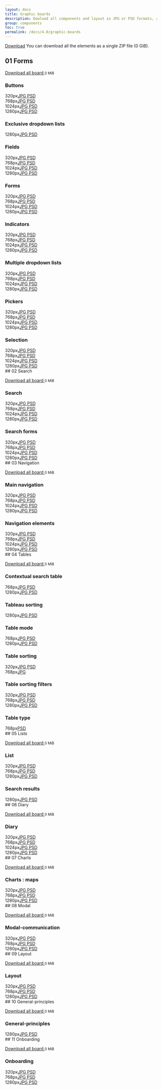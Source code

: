```yaml
---
layout: docs
title: Graphic boards
description: Dowload all components and layout in JPG or PSD formats, and UX guidelines.
group: components
toc: true
permalink: /docs/4.0/graphic-boards
---
```


<a class="btn btn-primary mr-2" href="https://sources.fd.sncf.fr/designsystem//designsystem.zip">Download</a>
You can download all the elements as a single ZIP file (0 GiB).

## 01 Forms

<a target="_blank" href="https://sources.fd.sncf.fr/designsystem/01_Forms.zip">Download all board <i class="icons-download icons-size-x75"></i></a> <small>0 MiB</small> 

<div class="p-2"><div class="pl-2"><h3>Buttons </h3>

<div class="row mb-4 tooltip-demo"><div class="col-sm-6 col-md-4 col-lg-3"><span class="display-2 mr-2">320px</span><a target="_blank" title="4 MiB" data-toggle="tooltip" data-placement="bottom" href="/home/elow/Documents/SNCF/FabDesign/Socle Design/Bootstrap/GraphicBoards/download/01_Forms/UI/01_320_Buttons.jpg" class="mr-2">JPG <i class="icons-downlo
ad icons-size-x75"></i></a> <a target="_blank" title="9 MiB" data-toggle="tooltip" data-placement="bottom" href="/home/elow/Documents/SNCF/FabDesign/Socle Design/Bootstrap/GraphicBoards/download/01_Forms/UI/01_320_Buttons.psd" class="mr-2">PSD <i class="icons-downlo
ad icons-size-x75"></i></a> </div><div class="col-sm-6 col-md-4 col-lg-3"><span class="display-2 mr-2">768px</span><a target="_blank" title="4 MiB" data-toggle="tooltip" data-placement="bottom" href="/home/elow/Documents/SNCF/FabDesign/Socle Design/Bootstrap/GraphicBoards/download/01_Forms/UI/01_768_Buttons.jpg" class="mr-2">JPG <i class="icons-downlo
ad icons-size-x75"></i></a> <a target="_blank" title="9 MiB" data-toggle="tooltip" data-placement="bottom" href="/home/elow/Documents/SNCF/FabDesign/Socle Design/Bootstrap/GraphicBoards/download/01_Forms/UI/01_768_Buttons.psd" class="mr-2">PSD <i class="icons-downlo
ad icons-size-x75"></i></a> </div><div class="col-sm-6 col-md-4 col-lg-3"><span class="display-2 mr-2">1024px</span><a target="_blank" title="4 MiB" data-toggle="tooltip" data-placement="bottom" href="/home/elow/Documents/SNCF/FabDesign/Socle Design/Bootstrap/GraphicBoards/download/01_Forms/UI/01_1024_Buttons.jpg" class="mr-2">JPG <i class="icons-downlo
ad icons-size-x75"></i></a> <a target="_blank" title="9 MiB" data-toggle="tooltip" data-placement="bottom" href="/home/elow/Documents/SNCF/FabDesign/Socle Design/Bootstrap/GraphicBoards/download/01_Forms/UI/01_1024_Buttons.psd" class="mr-2">PSD <i class="icons-downlo
ad icons-size-x75"></i></a> </div><div class="col-sm-6 col-md-4 col-lg-3"><span class="display-2 mr-2">1280px</span><a target="_blank" title="4 MiB" data-toggle="tooltip" data-placement="bottom" href="/home/elow/Documents/SNCF/FabDesign/Socle Design/Bootstrap/GraphicBoards/download/01_Forms/UI/01_1280_Buttons.jpg" class="mr-2">JPG <i class="icons-downlo
ad icons-size-x75"></i></a> <a target="_blank" title="9 MiB" data-toggle="tooltip" data-placement="bottom" href="/home/elow/Documents/SNCF/FabDesign/Socle Design/Bootstrap/GraphicBoards/download/01_Forms/UI/01_1280_Buttons.psd" class="mr-2">PSD <i class="icons-downlo
ad icons-size-x75"></i></a> </div></div>

<h3>Exclusive dropdown lists </h3>

<div class="row mb-4 tooltip-demo"><div class="col-sm-6 col-md-4 col-lg-3"><span class="display-2 mr-2">1280px</span><a target="_blank" title="0.957 MiB" data-toggle="tooltip" data-placement="bottom" href="/home/elow/Documents/SNCF/FabDesign/Socle Design/Bootstrap/GraphicBoards/download/01_Forms/UI/01_1280_Exclusive_dropdown_lists.jpg" class="mr-2">JPG <i class="icons-downlo
ad icons-size-x75"></i></a> <a target="_blank" title="5 MiB" data-toggle="tooltip" data-placement="bottom" href="/home/elow/Documents/SNCF/FabDesign/Socle Design/Bootstrap/GraphicBoards/download/01_Forms/UI/01_1280_Exclusive_dropdown_lists.psd" class="mr-2">PSD <i class="icons-downlo
ad icons-size-x75"></i></a> </div></div>

<h3>Fields </h3>

<div class="row mb-4 tooltip-demo"><div class="col-sm-6 col-md-4 col-lg-3"><span class="display-2 mr-2">320px</span><a target="_blank" title="0.35 MiB" data-toggle="tooltip" data-placement="bottom" href="/home/elow/Documents/SNCF/FabDesign/Socle Design/Bootstrap/GraphicBoards/download/01_Forms/UI/01_320_Fields.jpg" class="mr-2">JPG <i class="icons-downlo
ad icons-size-x75"></i></a> <a target="_blank" title="2 MiB" data-toggle="tooltip" data-placement="bottom" href="/home/elow/Documents/SNCF/FabDesign/Socle Design/Bootstrap/GraphicBoards/download/01_Forms/UI/01_320_Fields.psd" class="mr-2">PSD <i class="icons-downlo
ad icons-size-x75"></i></a> </div><div class="col-sm-6 col-md-4 col-lg-3"><span class="display-2 mr-2">768px</span><a target="_blank" title="0.337 MiB" data-toggle="tooltip" data-placement="bottom" href="/home/elow/Documents/SNCF/FabDesign/Socle Design/Bootstrap/GraphicBoards/download/01_Forms/UI/01_768_Fields.jpg" class="mr-2">JPG <i class="icons-downlo
ad icons-size-x75"></i></a> <a target="_blank" title="2 MiB" data-toggle="tooltip" data-placement="bottom" href="/home/elow/Documents/SNCF/FabDesign/Socle Design/Bootstrap/GraphicBoards/download/01_Forms/UI/01_768_Fields.psd" class="mr-2">PSD <i class="icons-downlo
ad icons-size-x75"></i></a> </div><div class="col-sm-6 col-md-4 col-lg-3"><span class="display-2 mr-2">1024px</span><a target="_blank" title="0.341 MiB" data-toggle="tooltip" data-placement="bottom" href="/home/elow/Documents/SNCF/FabDesign/Socle Design/Bootstrap/GraphicBoards/download/01_Forms/UI/01_1024_Fields.jpg" class="mr-2">JPG <i class="icons-downlo
ad icons-size-x75"></i></a> <a target="_blank" title="2 MiB" data-toggle="tooltip" data-placement="bottom" href="/home/elow/Documents/SNCF/FabDesign/Socle Design/Bootstrap/GraphicBoards/download/01_Forms/UI/01_1024_Fields.psd" class="mr-2">PSD <i class="icons-downlo
ad icons-size-x75"></i></a> </div><div class="col-sm-6 col-md-4 col-lg-3"><span class="display-2 mr-2">1280px</span><a target="_blank" title="4 MiB" data-toggle="tooltip" data-placement="bottom" href="/home/elow/Documents/SNCF/FabDesign/Socle Design/Bootstrap/GraphicBoards/download/01_Forms/UI/01_1280_Fields.jpg" class="mr-2">JPG <i class="icons-downlo
ad icons-size-x75"></i></a> <a target="_blank" title="11 MiB" data-toggle="tooltip" data-placement="bottom" href="/home/elow/Documents/SNCF/FabDesign/Socle Design/Bootstrap/GraphicBoards/download/01_Forms/UI/01_1280_Fields.psd" class="mr-2">PSD <i class="icons-downlo
ad icons-size-x75"></i></a> </div></div>

<h3>Forms </h3>

<div class="row mb-4 tooltip-demo"><div class="col-sm-6 col-md-4 col-lg-3"><span class="display-2 mr-2">320px</span><a target="_blank" title="0.371 MiB" data-toggle="tooltip" data-placement="bottom" href="/home/elow/Documents/SNCF/FabDesign/Socle Design/Bootstrap/GraphicBoards/download/01_Forms/UI/01_320_Forms.jpg" class="mr-2">JPG <i class="icons-downlo
ad icons-size-x75"></i></a> <a target="_blank" title="2 MiB" data-toggle="tooltip" data-placement="bottom" href="/home/elow/Documents/SNCF/FabDesign/Socle Design/Bootstrap/GraphicBoards/download/01_Forms/UI/01_320_Forms.psd" class="mr-2">PSD <i class="icons-downlo
ad icons-size-x75"></i></a> </div><div class="col-sm-6 col-md-4 col-lg-3"><span class="display-2 mr-2">768px</span><a target="_blank" title="4 MiB" data-toggle="tooltip" data-placement="bottom" href="/home/elow/Documents/SNCF/FabDesign/Socle Design/Bootstrap/GraphicBoards/download/01_Forms/UI/01_768_Forms.jpg" class="mr-2">JPG <i class="icons-downlo
ad icons-size-x75"></i></a> <a target="_blank" title="14 MiB" data-toggle="tooltip" data-placement="bottom" href="/home/elow/Documents/SNCF/FabDesign/Socle Design/Bootstrap/GraphicBoards/download/01_Forms/UI/01_768_Forms.psd" class="mr-2">PSD <i class="icons-downlo
ad icons-size-x75"></i></a> </div><div class="col-sm-6 col-md-4 col-lg-3"><span class="display-2 mr-2">1024px</span><a target="_blank" title="4 MiB" data-toggle="tooltip" data-placement="bottom" href="/home/elow/Documents/SNCF/FabDesign/Socle Design/Bootstrap/GraphicBoards/download/01_Forms/UI/01_1024_Forms.jpg" class="mr-2">JPG <i class="icons-downlo
ad icons-size-x75"></i></a> <a target="_blank" title="14 MiB" data-toggle="tooltip" data-placement="bottom" href="/home/elow/Documents/SNCF/FabDesign/Socle Design/Bootstrap/GraphicBoards/download/01_Forms/UI/01_1024_Forms.psd" class="mr-2">PSD <i class="icons-downlo
ad icons-size-x75"></i></a> </div><div class="col-sm-6 col-md-4 col-lg-3"><span class="display-2 mr-2">1280px</span><a target="_blank" title="4 MiB" data-toggle="tooltip" data-placement="bottom" href="/home/elow/Documents/SNCF/FabDesign/Socle Design/Bootstrap/GraphicBoards/download/01_Forms/UI/01_1280_Forms.jpg" class="mr-2">JPG <i class="icons-downlo
ad icons-size-x75"></i></a> <a target="_blank" title="14 MiB" data-toggle="tooltip" data-placement="bottom" href="/home/elow/Documents/SNCF/FabDesign/Socle Design/Bootstrap/GraphicBoards/download/01_Forms/UI/01_1280_Forms.psd" class="mr-2">PSD <i class="icons-downlo
ad icons-size-x75"></i></a> </div></div>

<h3>Indicators </h3>

<div class="row mb-4 tooltip-demo"><div class="col-sm-6 col-md-4 col-lg-3"><span class="display-2 mr-2">320px</span><a target="_blank" title="4 MiB" data-toggle="tooltip" data-placement="bottom" href="/home/elow/Documents/SNCF/FabDesign/Socle Design/Bootstrap/GraphicBoards/download/01_Forms/UI/01_320_Indicators.jpg" class="mr-2">JPG <i class="icons-downlo
ad icons-size-x75"></i></a> <a target="_blank" title="9 MiB" data-toggle="tooltip" data-placement="bottom" href="/home/elow/Documents/SNCF/FabDesign/Socle Design/Bootstrap/GraphicBoards/download/01_Forms/UI/01_320_Indicators.psd" class="mr-2">PSD <i class="icons-downlo
ad icons-size-x75"></i></a> </div><div class="col-sm-6 col-md-4 col-lg-3"><span class="display-2 mr-2">768px</span><a target="_blank" title="1 MiB" data-toggle="tooltip" data-placement="bottom" href="/home/elow/Documents/SNCF/FabDesign/Socle Design/Bootstrap/GraphicBoards/download/01_Forms/UI/01_768_Indicators.jpg" class="mr-2">JPG <i class="icons-downlo
ad icons-size-x75"></i></a> <a target="_blank" title="5 MiB" data-toggle="tooltip" data-placement="bottom" href="/home/elow/Documents/SNCF/FabDesign/Socle Design/Bootstrap/GraphicBoards/download/01_Forms/UI/01_768_Indicators.psd" class="mr-2">PSD <i class="icons-downlo
ad icons-size-x75"></i></a> </div><div class="col-sm-6 col-md-4 col-lg-3"><span class="display-2 mr-2">1024px</span><a target="_blank" title="1 MiB" data-toggle="tooltip" data-placement="bottom" href="/home/elow/Documents/SNCF/FabDesign/Socle Design/Bootstrap/GraphicBoards/download/01_Forms/UI/01_1024_Indicators.jpg" class="mr-2">JPG <i class="icons-downlo
ad icons-size-x75"></i></a> <a target="_blank" title="5 MiB" data-toggle="tooltip" data-placement="bottom" href="/home/elow/Documents/SNCF/FabDesign/Socle Design/Bootstrap/GraphicBoards/download/01_Forms/UI/01_1024_Indicators.psd" class="mr-2">PSD <i class="icons-downlo
ad icons-size-x75"></i></a> </div><div class="col-sm-6 col-md-4 col-lg-3"><span class="display-2 mr-2">1280px</span><a target="_blank" title="1 MiB" data-toggle="tooltip" data-placement="bottom" href="/home/elow/Documents/SNCF/FabDesign/Socle Design/Bootstrap/GraphicBoards/download/01_Forms/UI/01_1280_Indicators.jpg" class="mr-2">JPG <i class="icons-downlo
ad icons-size-x75"></i></a> <a target="_blank" title="5 MiB" data-toggle="tooltip" data-placement="bottom" href="/home/elow/Documents/SNCF/FabDesign/Socle Design/Bootstrap/GraphicBoards/download/01_Forms/UI/01_1280_Indicators.psd" class="mr-2">PSD <i class="icons-downlo
ad icons-size-x75"></i></a> </div></div>

<h3>Multiple dropdown lists </h3>

<div class="row mb-4 tooltip-demo"><div class="col-sm-6 col-md-4 col-lg-3"><span class="display-2 mr-2">320px</span><a target="_blank" title="0.272 MiB" data-toggle="tooltip" data-placement="bottom" href="/home/elow/Documents/SNCF/FabDesign/Socle Design/Bootstrap/GraphicBoards/download/01_Forms/UI/01_320_Multiple_dropdown_lists.jpg" class="mr-2">JPG <i class="icons-downlo
ad icons-size-x75"></i></a> <a target="_blank" title="3 MiB" data-toggle="tooltip" data-placement="bottom" href="/home/elow/Documents/SNCF/FabDesign/Socle Design/Bootstrap/GraphicBoards/download/01_Forms/UI/01_320_Multiple_dropdown_lists.psd" class="mr-2">PSD <i class="icons-downlo
ad icons-size-x75"></i></a> </div><div class="col-sm-6 col-md-4 col-lg-3"><span class="display-2 mr-2">768px</span><a target="_blank" title="0.373 MiB" data-toggle="tooltip" data-placement="bottom" href="/home/elow/Documents/SNCF/FabDesign/Socle Design/Bootstrap/GraphicBoards/download/01_Forms/UI/01_768_Multiple_dropdown_lists.jpg" class="mr-2">JPG <i class="icons-downlo
ad icons-size-x75"></i></a> <a target="_blank" title="5 MiB" data-toggle="tooltip" data-placement="bottom" href="/home/elow/Documents/SNCF/FabDesign/Socle Design/Bootstrap/GraphicBoards/download/01_Forms/UI/01_768_Multiple_dropdown_lists.psd" class="mr-2">PSD <i class="icons-downlo
ad icons-size-x75"></i></a> </div><div class="col-sm-6 col-md-4 col-lg-3"><span class="display-2 mr-2">1024px</span><a target="_blank" title="0.367 MiB" data-toggle="tooltip" data-placement="bottom" href="/home/elow/Documents/SNCF/FabDesign/Socle Design/Bootstrap/GraphicBoards/download/01_Forms/UI/01_1024_Multiple_dropdown_lists.jpg" class="mr-2">JPG <i class="icons-downlo
ad icons-size-x75"></i></a> <a target="_blank" title="4 MiB" data-toggle="tooltip" data-placement="bottom" href="/home/elow/Documents/SNCF/FabDesign/Socle Design/Bootstrap/GraphicBoards/download/01_Forms/UI/01_1024_Multiple_dropdown_lists.psd" class="mr-2">PSD <i class="icons-downlo
ad icons-size-x75"></i></a> </div><div class="col-sm-6 col-md-4 col-lg-3"><span class="display-2 mr-2">1280px</span><a target="_blank" title="0.894 MiB" data-toggle="tooltip" data-placement="bottom" href="/home/elow/Documents/SNCF/FabDesign/Socle Design/Bootstrap/GraphicBoards/download/01_Forms/UI/01_1280_Multiple_dropdown_lists.jpg" class="mr-2">JPG <i class="icons-downlo
ad icons-size-x75"></i></a> <a target="_blank" title="12 MiB" data-toggle="tooltip" data-placement="bottom" href="/home/elow/Documents/SNCF/FabDesign/Socle Design/Bootstrap/GraphicBoards/download/01_Forms/UI/01_1280_Multiple_dropdown_lists.psd" class="mr-2">PSD <i class="icons-downlo
ad icons-size-x75"></i></a> </div></div>

<h3>Pickers </h3>

<div class="row mb-4 tooltip-demo"><div class="col-sm-6 col-md-4 col-lg-3"><span class="display-2 mr-2">320px</span><a target="_blank" title="4 MiB" data-toggle="tooltip" data-placement="bottom" href="/home/elow/Documents/SNCF/FabDesign/Socle Design/Bootstrap/GraphicBoards/download/01_Forms/UI/01_320_Pickers.jpg" class="mr-2">JPG <i class="icons-downlo
ad icons-size-x75"></i></a> <a target="_blank" title="7 MiB" data-toggle="tooltip" data-placement="bottom" href="/home/elow/Documents/SNCF/FabDesign/Socle Design/Bootstrap/GraphicBoards/download/01_Forms/UI/01_320_Pickers.psd" class="mr-2">PSD <i class="icons-downlo
ad icons-size-x75"></i></a> </div><div class="col-sm-6 col-md-4 col-lg-3"><span class="display-2 mr-2">768px</span><a target="_blank" title="4 MiB" data-toggle="tooltip" data-placement="bottom" href="/home/elow/Documents/SNCF/FabDesign/Socle Design/Bootstrap/GraphicBoards/download/01_Forms/UI/01_768_Pickers.jpg" class="mr-2">JPG <i class="icons-downlo
ad icons-size-x75"></i></a> <a target="_blank" title="8 MiB" data-toggle="tooltip" data-placement="bottom" href="/home/elow/Documents/SNCF/FabDesign/Socle Design/Bootstrap/GraphicBoards/download/01_Forms/UI/01_768_Pickers.psd" class="mr-2">PSD <i class="icons-downlo
ad icons-size-x75"></i></a> </div><div class="col-sm-6 col-md-4 col-lg-3"><span class="display-2 mr-2">1024px</span><a target="_blank" title="4 MiB" data-toggle="tooltip" data-placement="bottom" href="/home/elow/Documents/SNCF/FabDesign/Socle Design/Bootstrap/GraphicBoards/download/01_Forms/UI/01_1024_Pickers.jpg" class="mr-2">JPG <i class="icons-downlo
ad icons-size-x75"></i></a> <a target="_blank" title="8 MiB" data-toggle="tooltip" data-placement="bottom" href="/home/elow/Documents/SNCF/FabDesign/Socle Design/Bootstrap/GraphicBoards/download/01_Forms/UI/01_1024_Pickers.psd" class="mr-2">PSD <i class="icons-downlo
ad icons-size-x75"></i></a> </div><div class="col-sm-6 col-md-4 col-lg-3"><span class="display-2 mr-2">1280px</span><a target="_blank" title="4 MiB" data-toggle="tooltip" data-placement="bottom" href="/home/elow/Documents/SNCF/FabDesign/Socle Design/Bootstrap/GraphicBoards/download/01_Forms/UI/01_1280_Pickers.jpg" class="mr-2">JPG <i class="icons-downlo
ad icons-size-x75"></i></a> <a target="_blank" title="12 MiB" data-toggle="tooltip" data-placement="bottom" href="/home/elow/Documents/SNCF/FabDesign/Socle Design/Bootstrap/GraphicBoards/download/01_Forms/UI/01_1280_Pickers.psd" class="mr-2">PSD <i class="icons-downlo
ad icons-size-x75"></i></a> </div></div>

<h3>Selection </h3>

<div class="row mb-4 tooltip-demo"><div class="col-sm-6 col-md-4 col-lg-3"><span class="display-2 mr-2">320px</span><a target="_blank" title="0.368 MiB" data-toggle="tooltip" data-placement="bottom" href="/home/elow/Documents/SNCF/FabDesign/Socle Design/Bootstrap/GraphicBoards/download/01_Forms/UI/01_320_Selection.jpg" class="mr-2">JPG <i class="icons-downlo
ad icons-size-x75"></i></a> <a target="_blank" title="5 MiB" data-toggle="tooltip" data-placement="bottom" href="/home/elow/Documents/SNCF/FabDesign/Socle Design/Bootstrap/GraphicBoards/download/01_Forms/UI/01_320_Selection.psd" class="mr-2">PSD <i class="icons-downlo
ad icons-size-x75"></i></a> </div><div class="col-sm-6 col-md-4 col-lg-3"><span class="display-2 mr-2">768px</span><a target="_blank" title="0.348 MiB" data-toggle="tooltip" data-placement="bottom" href="/home/elow/Documents/SNCF/FabDesign/Socle Design/Bootstrap/GraphicBoards/download/01_Forms/UI/01_768_Selection.jpg" class="mr-2">JPG <i class="icons-downlo
ad icons-size-x75"></i></a> <a target="_blank" title="5 MiB" data-toggle="tooltip" data-placement="bottom" href="/home/elow/Documents/SNCF/FabDesign/Socle Design/Bootstrap/GraphicBoards/download/01_Forms/UI/01_768_Selection.psd" class="mr-2">PSD <i class="icons-downlo
ad icons-size-x75"></i></a> </div><div class="col-sm-6 col-md-4 col-lg-3"><span class="display-2 mr-2">1024px</span><a target="_blank" title="0.359 MiB" data-toggle="tooltip" data-placement="bottom" href="/home/elow/Documents/SNCF/FabDesign/Socle Design/Bootstrap/GraphicBoards/download/01_Forms/UI/01_1024_Selection.jpg" class="mr-2">JPG <i class="icons-downlo
ad icons-size-x75"></i></a> <a target="_blank" title="8 MiB" data-toggle="tooltip" data-placement="bottom" href="/home/elow/Documents/SNCF/FabDesign/Socle Design/Bootstrap/GraphicBoards/download/01_Forms/UI/01_1024_Selection.psd" class="mr-2">PSD <i class="icons-downlo
ad icons-size-x75"></i></a> </div><div class="col-sm-6 col-md-4 col-lg-3"><span class="display-2 mr-2">1280px</span><a target="_blank" title="0.358 MiB" data-toggle="tooltip" data-placement="bottom" href="/home/elow/Documents/SNCF/FabDesign/Socle Design/Bootstrap/GraphicBoards/download/01_Forms/UI/01_1280_Selection.jpg" class="mr-2">JPG <i class="icons-downlo
ad icons-size-x75"></i></a> <a target="_blank" title="4 MiB" data-toggle="tooltip" data-placement="bottom" href="/home/elow/Documents/SNCF/FabDesign/Socle Design/Bootstrap/GraphicBoards/download/01_Forms/UI/01_1280_Selection.psd" class="mr-2">PSD <i class="icons-downlo
ad icons-size-x75"></i></a> </div></div>

</div></div>## 02 Search

<a target="_blank" href="https://sources.fd.sncf.fr/designsystem/02_Search.zip">Download all board <i class="icons-download icons-size-x75"></i></a> <small>0 MiB</small> 

<div class="p-2"><div class="pl-2"><h3>Search </h3>

<div class="row mb-4 tooltip-demo"><div class="col-sm-6 col-md-4 col-lg-3"><span class="display-2 mr-2">320px</span><a target="_blank" title="4 MiB" data-toggle="tooltip" data-placement="bottom" href="/home/elow/Documents/SNCF/FabDesign/Socle Design/Bootstrap/GraphicBoards/download/02_Search/UI/02_320_search.jpg" class="mr-2">JPG <i class="icons-downlo
ad icons-size-x75"></i></a> <a target="_blank" title="9 MiB" data-toggle="tooltip" data-placement="bottom" href="/home/elow/Documents/SNCF/FabDesign/Socle Design/Bootstrap/GraphicBoards/download/02_Search/UI/02_320_search.psd" class="mr-2">PSD <i class="icons-downlo
ad icons-size-x75"></i></a> </div><div class="col-sm-6 col-md-4 col-lg-3"><span class="display-2 mr-2">768px</span><a target="_blank" title="4 MiB" data-toggle="tooltip" data-placement="bottom" href="/home/elow/Documents/SNCF/FabDesign/Socle Design/Bootstrap/GraphicBoards/download/02_Search/UI/02_768_search.jpg" class="mr-2">JPG <i class="icons-downlo
ad icons-size-x75"></i></a> <a target="_blank" title="9 MiB" data-toggle="tooltip" data-placement="bottom" href="/home/elow/Documents/SNCF/FabDesign/Socle Design/Bootstrap/GraphicBoards/download/02_Search/UI/02_768_search.psd" class="mr-2">PSD <i class="icons-downlo
ad icons-size-x75"></i></a> </div><div class="col-sm-6 col-md-4 col-lg-3"><span class="display-2 mr-2">1024px</span><a target="_blank" title="4 MiB" data-toggle="tooltip" data-placement="bottom" href="/home/elow/Documents/SNCF/FabDesign/Socle Design/Bootstrap/GraphicBoards/download/02_Search/UI/02_1024_search.jpg" class="mr-2">JPG <i class="icons-downlo
ad icons-size-x75"></i></a> <a target="_blank" title="8 MiB" data-toggle="tooltip" data-placement="bottom" href="/home/elow/Documents/SNCF/FabDesign/Socle Design/Bootstrap/GraphicBoards/download/02_Search/UI/02_1024_search.psd" class="mr-2">PSD <i class="icons-downlo
ad icons-size-x75"></i></a> </div><div class="col-sm-6 col-md-4 col-lg-3"><span class="display-2 mr-2">1280px</span><a target="_blank" title="4 MiB" data-toggle="tooltip" data-placement="bottom" href="/home/elow/Documents/SNCF/FabDesign/Socle Design/Bootstrap/GraphicBoards/download/02_Search/UI/02_1280_search.jpg" class="mr-2">JPG <i class="icons-downlo
ad icons-size-x75"></i></a> <a target="_blank" title="8 MiB" data-toggle="tooltip" data-placement="bottom" href="/home/elow/Documents/SNCF/FabDesign/Socle Design/Bootstrap/GraphicBoards/download/02_Search/UI/02_1280_search.psd" class="mr-2">PSD <i class="icons-downlo
ad icons-size-x75"></i></a> </div></div>

<h3>Search forms </h3>

<div class="row mb-4 tooltip-demo"><div class="col-sm-6 col-md-4 col-lg-3"><span class="display-2 mr-2">320px</span><a target="_blank" title="5 MiB" data-toggle="tooltip" data-placement="bottom" href="/home/elow/Documents/SNCF/FabDesign/Socle Design/Bootstrap/GraphicBoards/download/02_Search/UI/02_320_search_forms.jpg" class="mr-2">JPG <i class="icons-downlo
ad icons-size-x75"></i></a> <a target="_blank" title="83 MiB" data-toggle="tooltip" data-placement="bottom" href="/home/elow/Documents/SNCF/FabDesign/Socle Design/Bootstrap/GraphicBoards/download/02_Search/UI/02_320_search_forms.psd" class="mr-2">PSD <i class="icons-downlo
ad icons-size-x75"></i></a> </div><div class="col-sm-6 col-md-4 col-lg-3"><span class="display-2 mr-2">768px</span><a target="_blank" title="5 MiB" data-toggle="tooltip" data-placement="bottom" href="/home/elow/Documents/SNCF/FabDesign/Socle Design/Bootstrap/GraphicBoards/download/02_Search/UI/02_768_search_forms.jpg" class="mr-2">JPG <i class="icons-downlo
ad icons-size-x75"></i></a> <a target="_blank" title="82 MiB" data-toggle="tooltip" data-placement="bottom" href="/home/elow/Documents/SNCF/FabDesign/Socle Design/Bootstrap/GraphicBoards/download/02_Search/UI/02_768_search_forms.psd" class="mr-2">PSD <i class="icons-downlo
ad icons-size-x75"></i></a> </div><div class="col-sm-6 col-md-4 col-lg-3"><span class="display-2 mr-2">1024px</span><a target="_blank" title="5 MiB" data-toggle="tooltip" data-placement="bottom" href="/home/elow/Documents/SNCF/FabDesign/Socle Design/Bootstrap/GraphicBoards/download/02_Search/UI/02_1024_search_forms.jpg" class="mr-2">JPG <i class="icons-downlo
ad icons-size-x75"></i></a> <a target="_blank" title="92 MiB" data-toggle="tooltip" data-placement="bottom" href="/home/elow/Documents/SNCF/FabDesign/Socle Design/Bootstrap/GraphicBoards/download/02_Search/UI/02_1024_search_forms.psd" class="mr-2">PSD <i class="icons-downlo
ad icons-size-x75"></i></a> </div><div class="col-sm-6 col-md-4 col-lg-3"><span class="display-2 mr-2">1280px</span><a target="_blank" title="5 MiB" data-toggle="tooltip" data-placement="bottom" href="/home/elow/Documents/SNCF/FabDesign/Socle Design/Bootstrap/GraphicBoards/download/02_Search/UI/02_1280_search_forms.jpg" class="mr-2">JPG <i class="icons-downlo
ad icons-size-x75"></i></a> <a target="_blank" title="92 MiB" data-toggle="tooltip" data-placement="bottom" href="/home/elow/Documents/SNCF/FabDesign/Socle Design/Bootstrap/GraphicBoards/download/02_Search/UI/02_1280_search_forms.psd" class="mr-2">PSD <i class="icons-downlo
ad icons-size-x75"></i></a> </div></div>

</div></div>## 03 Navigation

<a target="_blank" href="https://sources.fd.sncf.fr/designsystem/03_Navigation.zip">Download all board <i class="icons-download icons-size-x75"></i></a> <small>0 MiB</small> 

<div class="p-2"><div class="pl-2"><h3>Main navigation </h3>

<div class="row mb-4 tooltip-demo"><div class="col-sm-6 col-md-4 col-lg-3"><span class="display-2 mr-2">320px</span><a target="_blank" title="3 MiB" data-toggle="tooltip" data-placement="bottom" href="/home/elow/Documents/SNCF/FabDesign/Socle Design/Bootstrap/GraphicBoards/download/03_Navigation/UI/03_320_Main_Navigation.jpg" class="mr-2">JPG <i class="icons-downlo
ad icons-size-x75"></i></a> <a target="_blank" title="11 MiB" data-toggle="tooltip" data-placement="bottom" href="/home/elow/Documents/SNCF/FabDesign/Socle Design/Bootstrap/GraphicBoards/download/03_Navigation/UI/03_320_Main_Navigation.psd" class="mr-2">PSD <i class="icons-downlo
ad icons-size-x75"></i></a> </div><div class="col-sm-6 col-md-4 col-lg-3"><span class="display-2 mr-2">768px</span><a target="_blank" title="3 MiB" data-toggle="tooltip" data-placement="bottom" href="/home/elow/Documents/SNCF/FabDesign/Socle Design/Bootstrap/GraphicBoards/download/03_Navigation/UI/03_768_Main_Navigation.jpg" class="mr-2">JPG <i class="icons-downlo
ad icons-size-x75"></i></a> <a target="_blank" title="22 MiB" data-toggle="tooltip" data-placement="bottom" href="/home/elow/Documents/SNCF/FabDesign/Socle Design/Bootstrap/GraphicBoards/download/03_Navigation/UI/03_768_Main_Navigation.psd" class="mr-2">PSD <i class="icons-downlo
ad icons-size-x75"></i></a> </div><div class="col-sm-6 col-md-4 col-lg-3"><span class="display-2 mr-2">1024px</span><a target="_blank" title="4 MiB" data-toggle="tooltip" data-placement="bottom" href="/home/elow/Documents/SNCF/FabDesign/Socle Design/Bootstrap/GraphicBoards/download/03_Navigation/UI/03_1024_Main_Navigation.jpg" class="mr-2">JPG <i class="icons-downlo
ad icons-size-x75"></i></a> <a target="_blank" title="20 MiB" data-toggle="tooltip" data-placement="bottom" href="/home/elow/Documents/SNCF/FabDesign/Socle Design/Bootstrap/GraphicBoards/download/03_Navigation/UI/03_1024_Main_Navigation.psd" class="mr-2">PSD <i class="icons-downlo
ad icons-size-x75"></i></a> </div><div class="col-sm-6 col-md-4 col-lg-3"><span class="display-2 mr-2">1280px</span><a target="_blank" title="4 MiB" data-toggle="tooltip" data-placement="bottom" href="/home/elow/Documents/SNCF/FabDesign/Socle Design/Bootstrap/GraphicBoards/download/03_Navigation/UI/03_1280_Main_Navigation.jpg" class="mr-2">JPG <i class="icons-downlo
ad icons-size-x75"></i></a> <a target="_blank" title="10 MiB" data-toggle="tooltip" data-placement="bottom" href="/home/elow/Documents/SNCF/FabDesign/Socle Design/Bootstrap/GraphicBoards/download/03_Navigation/UI/03_1280_Main_Navigation.psd" class="mr-2">PSD <i class="icons-downlo
ad icons-size-x75"></i></a> </div></div>

<h3>Navigation elements </h3>

<div class="row mb-4 tooltip-demo"><div class="col-sm-6 col-md-4 col-lg-3"><span class="display-2 mr-2">320px</span><a target="_blank" title="4 MiB" data-toggle="tooltip" data-placement="bottom" href="/home/elow/Documents/SNCF/FabDesign/Socle Design/Bootstrap/GraphicBoards/download/03_Navigation/UI/03_320_Navigation_Elements.jpg" class="mr-2">JPG <i class="icons-downlo
ad icons-size-x75"></i></a> <a target="_blank" title="19 MiB" data-toggle="tooltip" data-placement="bottom" href="/home/elow/Documents/SNCF/FabDesign/Socle Design/Bootstrap/GraphicBoards/download/03_Navigation/UI/03_320_Navigation_Elements.psd" class="mr-2">PSD <i class="icons-downlo
ad icons-size-x75"></i></a> </div><div class="col-sm-6 col-md-4 col-lg-3"><span class="display-2 mr-2">768px</span><a target="_blank" title="4 MiB" data-toggle="tooltip" data-placement="bottom" href="/home/elow/Documents/SNCF/FabDesign/Socle Design/Bootstrap/GraphicBoards/download/03_Navigation/UI/03_768_Navigation_Elements.jpg" class="mr-2">JPG <i class="icons-downlo
ad icons-size-x75"></i></a> <a target="_blank" title="25 MiB" data-toggle="tooltip" data-placement="bottom" href="/home/elow/Documents/SNCF/FabDesign/Socle Design/Bootstrap/GraphicBoards/download/03_Navigation/UI/03_768_Navigation_Elements.psd" class="mr-2">PSD <i class="icons-downlo
ad icons-size-x75"></i></a> </div><div class="col-sm-6 col-md-4 col-lg-3"><span class="display-2 mr-2">1024px</span><a target="_blank" title="4 MiB" data-toggle="tooltip" data-placement="bottom" href="/home/elow/Documents/SNCF/FabDesign/Socle Design/Bootstrap/GraphicBoards/download/03_Navigation/UI/03_1024_Navigation_Elements.jpg" class="mr-2">JPG <i class="icons-downlo
ad icons-size-x75"></i></a> <a target="_blank" title="25 MiB" data-toggle="tooltip" data-placement="bottom" href="/home/elow/Documents/SNCF/FabDesign/Socle Design/Bootstrap/GraphicBoards/download/03_Navigation/UI/03_1024_Navigation_Elements.psd" class="mr-2">PSD <i class="icons-downlo
ad icons-size-x75"></i></a> </div><div class="col-sm-6 col-md-4 col-lg-3"><span class="display-2 mr-2">1280px</span><a target="_blank" title="4 MiB" data-toggle="tooltip" data-placement="bottom" href="/home/elow/Documents/SNCF/FabDesign/Socle Design/Bootstrap/GraphicBoards/download/03_Navigation/UI/03_1280_Navigation_Elements.jpg" class="mr-2">JPG <i class="icons-downlo
ad icons-size-x75"></i></a> <a target="_blank" title="25 MiB" data-toggle="tooltip" data-placement="bottom" href="/home/elow/Documents/SNCF/FabDesign/Socle Design/Bootstrap/GraphicBoards/download/03_Navigation/UI/03_1280_Navigation_Elements.psd" class="mr-2">PSD <i class="icons-downlo
ad icons-size-x75"></i></a> </div></div>

</div></div>## 04 Tables

<a target="_blank" href="https://sources.fd.sncf.fr/designsystem/04_Tables.zip">Download all board <i class="icons-download icons-size-x75"></i></a> <small>0 MiB</small> 

<div class="p-2"><div class="pl-2"><h3>Contextual search table </h3>

<div class="row mb-4 tooltip-demo"><div class="col-sm-6 col-md-4 col-lg-3"><span class="display-2 mr-2">768px</span><a target="_blank" title="5 MiB" data-toggle="tooltip" data-placement="bottom" href="/home/elow/Documents/SNCF/FabDesign/Socle Design/Bootstrap/GraphicBoards/download/04_Tables/UI/04_768_Contextual_Search_Table.jpg" class="mr-2">JPG <i class="icons-downlo
ad icons-size-x75"></i></a> <a target="_blank" title="38 MiB" data-toggle="tooltip" data-placement="bottom" href="/home/elow/Documents/SNCF/FabDesign/Socle Design/Bootstrap/GraphicBoards/download/04_Tables/UI/04_768_Contextual_Search_Table.psd" class="mr-2">PSD <i class="icons-downlo
ad icons-size-x75"></i></a> </div><div class="col-sm-6 col-md-4 col-lg-3"><span class="display-2 mr-2">1280px</span><a target="_blank" title="5 MiB" data-toggle="tooltip" data-placement="bottom" href="/home/elow/Documents/SNCF/FabDesign/Socle Design/Bootstrap/GraphicBoards/download/04_Tables/UI/04_1280_Contextual_Search_Table.jpg" class="mr-2">JPG <i class="icons-downlo
ad icons-size-x75"></i></a> <a target="_blank" title="209 MiB" data-toggle="tooltip" data-placement="bottom" href="/home/elow/Documents/SNCF/FabDesign/Socle Design/Bootstrap/GraphicBoards/download/04_Tables/UI/04_1280_Contextual_Search_Table.psd" class="mr-2">PSD <i class="icons-downlo
ad icons-size-x75"></i></a> </div></div>

<h3>Tableau sorting </h3>

<div class="row mb-4 tooltip-demo"><div class="col-sm-6 col-md-4 col-lg-3"><span class="display-2 mr-2">1280px</span><a target="_blank" title="6 MiB" data-toggle="tooltip" data-placement="bottom" href="/home/elow/Documents/SNCF/FabDesign/Socle Design/Bootstrap/GraphicBoards/download/04_Tables/UI/04_1280_Tableau_Sorting.jpg" class="mr-2">JPG <i class="icons-downlo
ad icons-size-x75"></i></a> <a target="_blank" title="228 MiB" data-toggle="tooltip" data-placement="bottom" href="/home/elow/Documents/SNCF/FabDesign/Socle Design/Bootstrap/GraphicBoards/download/04_Tables/UI/04_1280_Tableau_Sorting.psd" class="mr-2">PSD <i class="icons-downlo
ad icons-size-x75"></i></a> </div></div>

<h3>Table mode </h3>

<div class="row mb-4 tooltip-demo"><div class="col-sm-6 col-md-4 col-lg-3"><span class="display-2 mr-2">768px</span><a target="_blank" title="5 MiB" data-toggle="tooltip" data-placement="bottom" href="/home/elow/Documents/SNCF/FabDesign/Socle Design/Bootstrap/GraphicBoards/download/04_Tables/UI/04_768_Table_Mode.jpg" class="mr-2">JPG <i class="icons-downlo
ad icons-size-x75"></i></a> <a target="_blank" title="66 MiB" data-toggle="tooltip" data-placement="bottom" href="/home/elow/Documents/SNCF/FabDesign/Socle Design/Bootstrap/GraphicBoards/download/04_Tables/UI/04_768_Table_Mode.psd" class="mr-2">PSD <i class="icons-downlo
ad icons-size-x75"></i></a> </div><div class="col-sm-6 col-md-4 col-lg-3"><span class="display-2 mr-2">1280px</span><a target="_blank" title="5 MiB" data-toggle="tooltip" data-placement="bottom" href="/home/elow/Documents/SNCF/FabDesign/Socle Design/Bootstrap/GraphicBoards/download/04_Tables/UI/04_1280_Table_Mode.jpg" class="mr-2">JPG <i class="icons-downlo
ad icons-size-x75"></i></a> <a target="_blank" title="235 MiB" data-toggle="tooltip" data-placement="bottom" href="/home/elow/Documents/SNCF/FabDesign/Socle Design/Bootstrap/GraphicBoards/download/04_Tables/UI/04_1280_Table_Mode.psd" class="mr-2">PSD <i class="icons-downlo
ad icons-size-x75"></i></a> </div></div>

<h3>Table sorting </h3>

<div class="row mb-4 tooltip-demo"><div class="col-sm-6 col-md-4 col-lg-3"><span class="display-2 mr-2">320px</span><a target="_blank" title="4 MiB" data-toggle="tooltip" data-placement="bottom" href="/home/elow/Documents/SNCF/FabDesign/Socle Design/Bootstrap/GraphicBoards/download/04_Tables/UI/04_320_Table_Sorting.jpg" class="mr-2">JPG <i class="icons-downlo
ad icons-size-x75"></i></a> <a target="_blank" title="29 MiB" data-toggle="tooltip" data-placement="bottom" href="/home/elow/Documents/SNCF/FabDesign/Socle Design/Bootstrap/GraphicBoards/download/04_Tables/UI/04_320_Table_Sorting.psd" class="mr-2">PSD <i class="icons-downlo
ad icons-size-x75"></i></a> </div><div class="col-sm-6 col-md-4 col-lg-3"><span class="display-2 mr-2">768px</span><a target="_blank" title="5 MiB" data-toggle="tooltip" data-placement="bottom" href="/home/elow/Documents/SNCF/FabDesign/Socle Design/Bootstrap/GraphicBoards/download/04_Tables/UI/04_768_Table_Sorting.jpg" class="mr-2">JPG <i class="icons-downlo
ad icons-size-x75"></i></a> </div></div>

<h3>Table sorting filters </h3>

<div class="row mb-4 tooltip-demo"><div class="col-sm-6 col-md-4 col-lg-3"><span class="display-2 mr-2">320px</span><a target="_blank" title="4 MiB" data-toggle="tooltip" data-placement="bottom" href="/home/elow/Documents/SNCF/FabDesign/Socle Design/Bootstrap/GraphicBoards/download/04_Tables/UI/04_320_Table_Sorting_Filters.jpg" class="mr-2">JPG <i class="icons-downlo
ad icons-size-x75"></i></a> <a target="_blank" title="20 MiB" data-toggle="tooltip" data-placement="bottom" href="/home/elow/Documents/SNCF/FabDesign/Socle Design/Bootstrap/GraphicBoards/download/04_Tables/UI/04_320_Table_Sorting_Filters.psd" class="mr-2">PSD <i class="icons-downlo
ad icons-size-x75"></i></a> </div><div class="col-sm-6 col-md-4 col-lg-3"><span class="display-2 mr-2">768px</span><a target="_blank" title="5 MiB" data-toggle="tooltip" data-placement="bottom" href="/home/elow/Documents/SNCF/FabDesign/Socle Design/Bootstrap/GraphicBoards/download/04_Tables/UI/04_768_Table_Sorting_Filters.jpg" class="mr-2">JPG <i class="icons-downlo
ad icons-size-x75"></i></a> <a target="_blank" title="33 MiB" data-toggle="tooltip" data-placement="bottom" href="/home/elow/Documents/SNCF/FabDesign/Socle Design/Bootstrap/GraphicBoards/download/04_Tables/UI/04_768_Table_Sorting_Filters.psd" class="mr-2">PSD <i class="icons-downlo
ad icons-size-x75"></i></a> </div><div class="col-sm-6 col-md-4 col-lg-3"><span class="display-2 mr-2">1280px</span><a target="_blank" title="7 MiB" data-toggle="tooltip" data-placement="bottom" href="/home/elow/Documents/SNCF/FabDesign/Socle Design/Bootstrap/GraphicBoards/download/04_Tables/UI/04_1280_Table_Sorting_Filters.jpg" class="mr-2">JPG <i class="icons-downlo
ad icons-size-x75"></i></a> <a target="_blank" title="517 MiB" data-toggle="tooltip" data-placement="bottom" href="/home/elow/Documents/SNCF/FabDesign/Socle Design/Bootstrap/GraphicBoards/download/04_Tables/UI/04_1280_Table_Sorting_Filters.psd" class="mr-2">PSD <i class="icons-downlo
ad icons-size-x75"></i></a> </div></div>

<h3>Table type </h3>

<div class="row mb-4 tooltip-demo"><div class="col-sm-6 col-md-4 col-lg-3"><span class="display-2 mr-2">768px</span><a target="_blank" title="86 MiB" data-toggle="tooltip" data-placement="bottom" href="/home/elow/Documents/SNCF/FabDesign/Socle Design/Bootstrap/GraphicBoards/download/04_Tables/UI/04_768_Table_Type.psd" class="mr-2">PSD <i class="icons-downlo
ad icons-size-x75"></i></a> </div></div>

</div></div>## 05 Lists

<a target="_blank" href="https://sources.fd.sncf.fr/designsystem/05_Lists.zip">Download all board <i class="icons-download icons-size-x75"></i></a> <small>0 MiB</small> 

<div class="p-2"><div class="pl-2"><h3>List </h3>

<div class="row mb-4 tooltip-demo"><div class="col-sm-6 col-md-4 col-lg-3"><span class="display-2 mr-2">320px</span><a target="_blank" title="4 MiB" data-toggle="tooltip" data-placement="bottom" href="/home/elow/Documents/SNCF/FabDesign/Socle Design/Bootstrap/GraphicBoards/download/05_Lists/UI/05_320_List.jpg" class="mr-2">JPG <i class="icons-downlo
ad icons-size-x75"></i></a> <a target="_blank" title="28 MiB" data-toggle="tooltip" data-placement="bottom" href="/home/elow/Documents/SNCF/FabDesign/Socle Design/Bootstrap/GraphicBoards/download/05_Lists/UI/05_320_List.psd" class="mr-2">PSD <i class="icons-downlo
ad icons-size-x75"></i></a> </div><div class="col-sm-6 col-md-4 col-lg-3"><span class="display-2 mr-2">768px</span><a target="_blank" title="6 MiB" data-toggle="tooltip" data-placement="bottom" href="/home/elow/Documents/SNCF/FabDesign/Socle Design/Bootstrap/GraphicBoards/download/05_Lists/UI/05_768_List.jpg" class="mr-2">JPG <i class="icons-downlo
ad icons-size-x75"></i></a> <a target="_blank" title="63 MiB" data-toggle="tooltip" data-placement="bottom" href="/home/elow/Documents/SNCF/FabDesign/Socle Design/Bootstrap/GraphicBoards/download/05_Lists/UI/05_768_List.psd" class="mr-2">PSD <i class="icons-downlo
ad icons-size-x75"></i></a> </div><div class="col-sm-6 col-md-4 col-lg-3"><span class="display-2 mr-2">1280px</span><a target="_blank" title="6 MiB" data-toggle="tooltip" data-placement="bottom" href="/home/elow/Documents/SNCF/FabDesign/Socle Design/Bootstrap/GraphicBoards/download/05_Lists/UI/05_1280_List.jpg" class="mr-2">JPG <i class="icons-downlo
ad icons-size-x75"></i></a> <a target="_blank" title="41 MiB" data-toggle="tooltip" data-placement="bottom" href="/home/elow/Documents/SNCF/FabDesign/Socle Design/Bootstrap/GraphicBoards/download/05_Lists/UI/05_1280_List.psd" class="mr-2">PSD <i class="icons-downlo
ad icons-size-x75"></i></a> </div></div>

<h3>Search results </h3>

<div class="row mb-4 tooltip-demo"><div class="col-sm-6 col-md-4 col-lg-3"><span class="display-2 mr-2">1280px</span><a target="_blank" title="4 MiB" data-toggle="tooltip" data-placement="bottom" href="/home/elow/Documents/SNCF/FabDesign/Socle Design/Bootstrap/GraphicBoards/download/05_Lists/UI/05_1280_Search_Results.jpg" class="mr-2">JPG <i class="icons-downlo
ad icons-size-x75"></i></a> <a target="_blank" title="46 MiB" data-toggle="tooltip" data-placement="bottom" href="/home/elow/Documents/SNCF/FabDesign/Socle Design/Bootstrap/GraphicBoards/download/05_Lists/UI/05_1280_Search_Results.psd" class="mr-2">PSD <i class="icons-downlo
ad icons-size-x75"></i></a> </div></div>

</div></div>## 06 Diary

<a target="_blank" href="https://sources.fd.sncf.fr/designsystem/06_Diary.zip">Download all board <i class="icons-download icons-size-x75"></i></a> <small>0 MiB</small> 

<div class="p-2"><div class="pl-2"><h3>Diary </h3>

<div class="row mb-4 tooltip-demo"><div class="col-sm-6 col-md-4 col-lg-3"><span class="display-2 mr-2">320px</span><a target="_blank" title="4 MiB" data-toggle="tooltip" data-placement="bottom" href="/home/elow/Documents/SNCF/FabDesign/Socle Design/Bootstrap/GraphicBoards/download/06_Diary/UI/06_320_Diary.jpg" class="mr-2">JPG <i class="icons-downlo
ad icons-size-x75"></i></a> <a target="_blank" title="29 MiB" data-toggle="tooltip" data-placement="bottom" href="/home/elow/Documents/SNCF/FabDesign/Socle Design/Bootstrap/GraphicBoards/download/06_Diary/UI/06_320_Diary.psd" class="mr-2">PSD <i class="icons-downlo
ad icons-size-x75"></i></a> </div><div class="col-sm-6 col-md-4 col-lg-3"><span class="display-2 mr-2">768px</span><a target="_blank" title="6 MiB" data-toggle="tooltip" data-placement="bottom" href="/home/elow/Documents/SNCF/FabDesign/Socle Design/Bootstrap/GraphicBoards/download/06_Diary/UI/06_768_Diary.jpg" class="mr-2">JPG <i class="icons-downlo
ad icons-size-x75"></i></a> <a target="_blank" title="79 MiB" data-toggle="tooltip" data-placement="bottom" href="/home/elow/Documents/SNCF/FabDesign/Socle Design/Bootstrap/GraphicBoards/download/06_Diary/UI/06_768_Diary.psd" class="mr-2">PSD <i class="icons-downlo
ad icons-size-x75"></i></a> </div><div class="col-sm-6 col-md-4 col-lg-3"><span class="display-2 mr-2">1024px</span><a target="_blank" title="4 MiB" data-toggle="tooltip" data-placement="bottom" href="/home/elow/Documents/SNCF/FabDesign/Socle Design/Bootstrap/GraphicBoards/download/06_Diary/UI/06_1024_Diary.jpg" class="mr-2">JPG <i class="icons-downlo
ad icons-size-x75"></i></a> <a target="_blank" title="36 MiB" data-toggle="tooltip" data-placement="bottom" href="/home/elow/Documents/SNCF/FabDesign/Socle Design/Bootstrap/GraphicBoards/download/06_Diary/UI/06_1024_Diary.psd" class="mr-2">PSD <i class="icons-downlo
ad icons-size-x75"></i></a> </div><div class="col-sm-6 col-md-4 col-lg-3"><span class="display-2 mr-2">1280px</span><a target="_blank" title="6 MiB" data-toggle="tooltip" data-placement="bottom" href="/home/elow/Documents/SNCF/FabDesign/Socle Design/Bootstrap/GraphicBoards/download/06_Diary/UI/06_1280_Diary.jpg" class="mr-2">JPG <i class="icons-downlo
ad icons-size-x75"></i></a> <a target="_blank" title="52 MiB" data-toggle="tooltip" data-placement="bottom" href="/home/elow/Documents/SNCF/FabDesign/Socle Design/Bootstrap/GraphicBoards/download/06_Diary/UI/06_1280_Diary.psd" class="mr-2">PSD <i class="icons-downlo
ad icons-size-x75"></i></a> </div></div>

</div></div>## 07 Charts

<a target="_blank" href="https://sources.fd.sncf.fr/designsystem/07_Charts_-_Maps.zip">Download all board <i class="icons-download icons-size-x75"></i></a> <small>0 MiB</small> 

<div class="p-2"><div class="pl-2"><h3>Charts : maps </h3>

<div class="row mb-4 tooltip-demo"><div class="col-sm-6 col-md-4 col-lg-3"><span class="display-2 mr-2">320px</span><a target="_blank" title="7 MiB" data-toggle="tooltip" data-placement="bottom" href="/home/elow/Documents/SNCF/FabDesign/Socle Design/Bootstrap/GraphicBoards/download/07_Charts_-_Maps/UI/07_320_Charts_:_Maps.jpg" class="mr-2">JPG <i class="icons-downlo
ad icons-size-x75"></i></a> <a target="_blank" title="80 MiB" data-toggle="tooltip" data-placement="bottom" href="/home/elow/Documents/SNCF/FabDesign/Socle Design/Bootstrap/GraphicBoards/download/07_Charts_-_Maps/UI/07_320_Charts_:_Maps.psd" class="mr-2">PSD <i class="icons-downlo
ad icons-size-x75"></i></a> </div><div class="col-sm-6 col-md-4 col-lg-3"><span class="display-2 mr-2">768px</span><a target="_blank" title="11 MiB" data-toggle="tooltip" data-placement="bottom" href="/home/elow/Documents/SNCF/FabDesign/Socle Design/Bootstrap/GraphicBoards/download/07_Charts_-_Maps/UI/07_768_Charts_:_Maps.jpg" class="mr-2">JPG <i class="icons-downlo
ad icons-size-x75"></i></a> <a target="_blank" title="81 MiB" data-toggle="tooltip" data-placement="bottom" href="/home/elow/Documents/SNCF/FabDesign/Socle Design/Bootstrap/GraphicBoards/download/07_Charts_-_Maps/UI/07_768_Charts_:_Maps.psd" class="mr-2">PSD <i class="icons-downlo
ad icons-size-x75"></i></a> </div><div class="col-sm-6 col-md-4 col-lg-3"><span class="display-2 mr-2">1280px</span><a target="_blank" title="11 MiB" data-toggle="tooltip" data-placement="bottom" href="/home/elow/Documents/SNCF/FabDesign/Socle Design/Bootstrap/GraphicBoards/download/07_Charts_-_Maps/UI/07_1280_Charts_:_Maps.jpg" class="mr-2">JPG <i class="icons-downlo
ad icons-size-x75"></i></a> <a target="_blank" title="67 MiB" data-toggle="tooltip" data-placement="bottom" href="/home/elow/Documents/SNCF/FabDesign/Socle Design/Bootstrap/GraphicBoards/download/07_Charts_-_Maps/UI/07_1280_Charts_:_Maps.psd" class="mr-2">PSD <i class="icons-downlo
ad icons-size-x75"></i></a> </div></div>

</div></div>## 08 Modal

<a target="_blank" href="https://sources.fd.sncf.fr/designsystem/08_Modal.zip">Download all board <i class="icons-download icons-size-x75"></i></a> <small>0 MiB</small> 

<div class="p-2"><div class="pl-2"><h3>Modal-communication </h3>

<div class="row mb-4 tooltip-demo"><div class="col-sm-6 col-md-4 col-lg-3"><span class="display-2 mr-2">320px</span><a target="_blank" title="4 MiB" data-toggle="tooltip" data-placement="bottom" href="/home/elow/Documents/SNCF/FabDesign/Socle Design/Bootstrap/GraphicBoards/download/08_Modal/UI/08_320_Modal-Communication.jpg" class="mr-2">JPG <i class="icons-downlo
ad icons-size-x75"></i></a> <a target="_blank" title="20 MiB" data-toggle="tooltip" data-placement="bottom" href="/home/elow/Documents/SNCF/FabDesign/Socle Design/Bootstrap/GraphicBoards/download/08_Modal/UI/08_320_Modal-Communication.psd" class="mr-2">PSD <i class="icons-downlo
ad icons-size-x75"></i></a> </div><div class="col-sm-6 col-md-4 col-lg-3"><span class="display-2 mr-2">768px</span><a target="_blank" title="6 MiB" data-toggle="tooltip" data-placement="bottom" href="/home/elow/Documents/SNCF/FabDesign/Socle Design/Bootstrap/GraphicBoards/download/08_Modal/UI/08_768_Modal-Communication.jpg" class="mr-2">JPG <i class="icons-downlo
ad icons-size-x75"></i></a> <a target="_blank" title="30 MiB" data-toggle="tooltip" data-placement="bottom" href="/home/elow/Documents/SNCF/FabDesign/Socle Design/Bootstrap/GraphicBoards/download/08_Modal/UI/08_768_Modal-Communication.psd" class="mr-2">PSD <i class="icons-downlo
ad icons-size-x75"></i></a> </div><div class="col-sm-6 col-md-4 col-lg-3"><span class="display-2 mr-2">1280px</span><a target="_blank" title="5 MiB" data-toggle="tooltip" data-placement="bottom" href="/home/elow/Documents/SNCF/FabDesign/Socle Design/Bootstrap/GraphicBoards/download/08_Modal/UI/08_1280_Modal-Communication.jpg" class="mr-2">JPG <i class="icons-downlo
ad icons-size-x75"></i></a> <a target="_blank" title="11 MiB" data-toggle="tooltip" data-placement="bottom" href="/home/elow/Documents/SNCF/FabDesign/Socle Design/Bootstrap/GraphicBoards/download/08_Modal/UI/08_1280_Modal-Communication.psd" class="mr-2">PSD <i class="icons-downlo
ad icons-size-x75"></i></a> </div></div>

</div></div>## 09 Layout

<a target="_blank" href="https://sources.fd.sncf.fr/designsystem/09_Layout.zip">Download all board <i class="icons-download icons-size-x75"></i></a> <small>0 MiB</small> 

<div class="p-2"><div class="pl-2"><h3>Layout </h3>

<div class="row mb-4 tooltip-demo"><div class="col-sm-6 col-md-4 col-lg-3"><span class="display-2 mr-2">320px</span><a target="_blank" title="6 MiB" data-toggle="tooltip" data-placement="bottom" href="/home/elow/Documents/SNCF/FabDesign/Socle Design/Bootstrap/GraphicBoards/download/09_Layout/UI/09_320_Layout.jpg" class="mr-2">JPG <i class="icons-downlo
ad icons-size-x75"></i></a> <a target="_blank" title="21 MiB" data-toggle="tooltip" data-placement="bottom" href="/home/elow/Documents/SNCF/FabDesign/Socle Design/Bootstrap/GraphicBoards/download/09_Layout/UI/09_320_Layout.psd" class="mr-2">PSD <i class="icons-downlo
ad icons-size-x75"></i></a> </div><div class="col-sm-6 col-md-4 col-lg-3"><span class="display-2 mr-2">768px</span><a target="_blank" title="7 MiB" data-toggle="tooltip" data-placement="bottom" href="/home/elow/Documents/SNCF/FabDesign/Socle Design/Bootstrap/GraphicBoards/download/09_Layout/UI/09_768_Layout.jpg" class="mr-2">JPG <i class="icons-downlo
ad icons-size-x75"></i></a> <a target="_blank" title="42 MiB" data-toggle="tooltip" data-placement="bottom" href="/home/elow/Documents/SNCF/FabDesign/Socle Design/Bootstrap/GraphicBoards/download/09_Layout/UI/09_768_Layout.psd" class="mr-2">PSD <i class="icons-downlo
ad icons-size-x75"></i></a> </div><div class="col-sm-6 col-md-4 col-lg-3"><span class="display-2 mr-2">1280px</span><a target="_blank" title="6 MiB" data-toggle="tooltip" data-placement="bottom" href="/home/elow/Documents/SNCF/FabDesign/Socle Design/Bootstrap/GraphicBoards/download/09_Layout/UI/09_1280_Layout.jpg" class="mr-2">JPG <i class="icons-downlo
ad icons-size-x75"></i></a> <a target="_blank" title="19 MiB" data-toggle="tooltip" data-placement="bottom" href="/home/elow/Documents/SNCF/FabDesign/Socle Design/Bootstrap/GraphicBoards/download/09_Layout/UI/09_1280_Layout.psd" class="mr-2">PSD <i class="icons-downlo
ad icons-size-x75"></i></a> </div></div>

</div></div>## 10 General-principles

<a target="_blank" href="https://sources.fd.sncf.fr/designsystem/10_General-principles.zip">Download all board <i class="icons-download icons-size-x75"></i></a> <small>0 MiB</small> 

<div class="p-2"><div class="pl-2"><h3>General-principles </h3>

<div class="row mb-4 tooltip-demo"><div class="col-sm-6 col-md-4 col-lg-3"><span class="display-2 mr-2">1280px</span><a target="_blank" title="5 MiB" data-toggle="tooltip" data-placement="bottom" href="/home/elow/Documents/SNCF/FabDesign/Socle Design/Bootstrap/GraphicBoards/download/10_General-principles/UI/10_1280_General-Principles.jpg" class="mr-2">JPG <i class="icons-downlo
ad icons-size-x75"></i></a> <a target="_blank" title="32 MiB" data-toggle="tooltip" data-placement="bottom" href="/home/elow/Documents/SNCF/FabDesign/Socle Design/Bootstrap/GraphicBoards/download/10_General-principles/UI/10_1280_General-Principles.psd" class="mr-2">PSD <i class="icons-downlo
ad icons-size-x75"></i></a> </div></div>

</div></div>## 11 Onboarding

<a target="_blank" href="https://sources.fd.sncf.fr/designsystem/11_Onboarding.zip">Download all board <i class="icons-download icons-size-x75"></i></a> <small>0 MiB</small> 

<div class="p-2"><div class="pl-2"><h3>Onboarding </h3>

<div class="row mb-4 tooltip-demo"><div class="col-sm-6 col-md-4 col-lg-3"><span class="display-2 mr-2">320px</span><a target="_blank" title="5 MiB" data-toggle="tooltip" data-placement="bottom" href="/home/elow/Documents/SNCF/FabDesign/Socle Design/Bootstrap/GraphicBoards/download/11_Onboarding/UI/11_320_Onboarding.jpg" class="mr-2">JPG <i class="icons-downlo
ad icons-size-x75"></i></a> <a target="_blank" title="58 MiB" data-toggle="tooltip" data-placement="bottom" href="/home/elow/Documents/SNCF/FabDesign/Socle Design/Bootstrap/GraphicBoards/download/11_Onboarding/UI/11_320_Onboarding.psd" class="mr-2">PSD <i class="icons-downlo
ad icons-size-x75"></i></a> </div><div class="col-sm-6 col-md-4 col-lg-3"><span class="display-2 mr-2">768px</span><a target="_blank" title="7 MiB" data-toggle="tooltip" data-placement="bottom" href="/home/elow/Documents/SNCF/FabDesign/Socle Design/Bootstrap/GraphicBoards/download/11_Onboarding/UI/11_768_Onboarding.jpg" class="mr-2">JPG <i class="icons-downlo
ad icons-size-x75"></i></a> <a target="_blank" title="73 MiB" data-toggle="tooltip" data-placement="bottom" href="/home/elow/Documents/SNCF/FabDesign/Socle Design/Bootstrap/GraphicBoards/download/11_Onboarding/UI/11_768_Onboarding.psd" class="mr-2">PSD <i class="icons-downlo
ad icons-size-x75"></i></a> </div><div class="col-sm-6 col-md-4 col-lg-3"><span class="display-2 mr-2">1280px</span><a target="_blank" title="5 MiB" data-toggle="tooltip" data-placement="bottom" href="/home/elow/Documents/SNCF/FabDesign/Socle Design/Bootstrap/GraphicBoards/download/11_Onboarding/UI/11_1280_Onboarding.jpg" class="mr-2">JPG <i class="icons-downlo
ad icons-size-x75"></i></a> <a target="_blank" title="98 MiB" data-toggle="tooltip" data-placement="bottom" href="/home/elow/Documents/SNCF/FabDesign/Socle Design/Bootstrap/GraphicBoards/download/11_Onboarding/UI/11_1280_Onboarding.psd" class="mr-2">PSD <i class="icons-downlo
ad icons-size-x75"></i></a> </div></div>

</div></div>